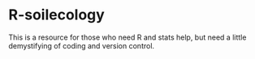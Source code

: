 # R-soilecology
This is a resource for those who need R and stats help, but need a little demystifying of coding and version control. 
